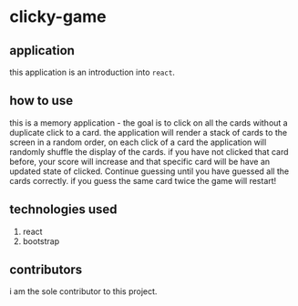 # clicky-game
## application
this application is an introduction into `react`.

## how to use
this is a memory application - the goal is to click on all the cards without a duplicate click to a card. the application will render a stack of cards to the screen in a random order, on each click of a card the application will randomly shuffle the display of the cards. if you have not clicked that card before, your score will increase and that specific card will be have an updated state of clicked. Continue guessing until you have guessed all the cards correctly. if you guess the same card twice the game will restart!

## technologies used
1. react
2. bootstrap

## contributors
i am the sole contributor to this project.
